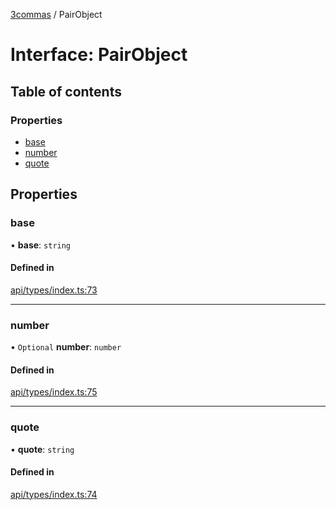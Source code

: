 [3commas](../README.md) / PairObject

# Interface: PairObject

## Table of contents

### Properties

- [base](PairObject.md#base)
- [number](PairObject.md#number)
- [quote](PairObject.md#quote)

## Properties

### base

• **base**: `string`

#### Defined in

[api/types/index.ts:73](https://github.com/ozum/3commas/blob/d6773ef/src/api/types/index.ts#L73)

---

### number

• `Optional` **number**: `number`

#### Defined in

[api/types/index.ts:75](https://github.com/ozum/3commas/blob/d6773ef/src/api/types/index.ts#L75)

---

### quote

• **quote**: `string`

#### Defined in

[api/types/index.ts:74](https://github.com/ozum/3commas/blob/d6773ef/src/api/types/index.ts#L74)
